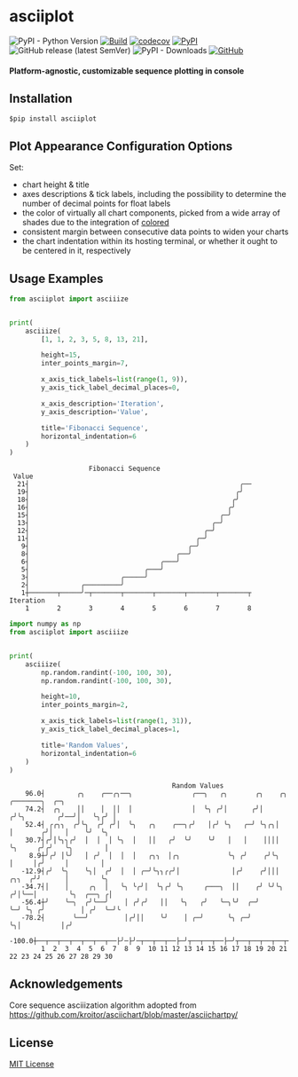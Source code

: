 # __asciiplot__

![PyPI - Python Version](https://img.shields.io/pypi/pyversions/asciiplot)
[![Build](https://github.com/w2sv/asciiplot/actions/workflows/build.yaml/badge.svg)](https://github.com/w2sv/asciiplot/actions/workflows/build.yaml)
[![codecov](https://codecov.io/gh/w2sv/asciiplot/branch/master/graph/badge.svg?token=69Q1VL8IHI)](https://codecov.io/gh/w2sv/asciiplot)
[![PyPI](https://img.shields.io/pypi/v/asciiplot)](https://pypi.org/project/asciiplot)
![GitHub release (latest SemVer)](https://img.shields.io/github/v/release/w2sv/asciiplot)
![PyPI - Downloads](https://img.shields.io/pypi/dm/asciiplot)
[![GitHub](https://img.shields.io/github/license/w2sv/asciiplot?style=plastic)](https://github.com/w2sv/asciiplot/blob/master/LICENSE)

#### Platform-agnostic, customizable sequence plotting in console

## Installation
```shell
$pip install asciiplot
```

## Plot Appearance Configuration Options

Set:
- chart height & title
- axes descriptions & tick labels, including the possibility to determine the number of decimal points for float labels
- the color of virtually all chart components, picked from a wide array of shades due to the integration of [colored](https://pypi.org/project/colored/)
- consistent margin between consecutive data points to widen your charts
- the chart indentation within its hosting terminal, or whether it ought to be centered in it, respectively

## Usage Examples

```python
from asciiplot import asciiize


print(
    asciiize(
        [1, 1, 2, 3, 5, 8, 13, 21],

        height=15,
        inter_points_margin=7,

        x_axis_tick_labels=list(range(1, 9)),
        y_axis_tick_label_decimal_places=0,

        x_axis_description='Iteration',
        y_axis_description='Value',

        title='Fibonacci Sequence',
        horizontal_indentation=6
    )
)
```

                        Fibonacci Sequence
     Value
      21┤                                                     ╭──
      19┤                                                    ╭╯
      18┤                                                   ╭╯
      16┤                                                  ╭╯
      15┤                                                ╭─╯
      13┤                                              ╭─╯
      12┤                                            ╭─╯
      11┤                                          ╭─╯
       9┤                                        ╭─╯
       8┤                                     ╭──╯
       6┤                                 ╭───╯
       5┤                             ╭───╯
       3┤                       ╭─────╯
       2┤             ╭─────────╯
       1┼───────┬─────╯─┬───────┬───────┬───────┬───────┬───────┬ Iteration
        1       2       3       4       5       6       7       8

```python
import numpy as np
from asciiplot import asciiize


print(
    asciiize(
        np.random.randint(-100, 100, 30),
        np.random.randint(-100, 100, 30),

        height=10,
        inter_points_margin=2,

        x_axis_tick_labels=list(range(1, 31)),
        y_axis_tick_label_decimal_places=1,

        title='Random Values',
        horizontal_indentation=6
    )
)
```

                                             Random Values
        96.0┤        ╭╮    ╭──╭╮──╮               ╭──╮   ╭╮       ╭╮    ╭╮          ╭───────╮  ╭─╮
        74.2┤  ╭╮    ││    │  ││  │               │  ╰╮ ╭╯│      ╭╯│   ╭╯╰╮        ╭╯──╯│   ╰╮╭╯ │
        52.4┤ ╭╭╮╮  ╭╯╰╮  ╭╯ ╭╯│  ╰╮   ╭╮    ╭──╮╭╯   │╭╯ ╰╮   ╭─╯ ╰╮╭╮│  │       ╭╯│   │    ╰╯  ╰╮
        30.7┤╭╯│╰╮╮╭╯  │  │  │ ╰╮  │   ││   ╭╯  ╰╯    ╰╯   │   │    ││││  ╰╮     ╭╯╭╯   ╰╮        │
         8.9┼╯╭╯ │╰╯   │ ╭╯  │  │  │   ╭╮╮  │╭╮            ╰╮ ╭╯    ╭╯╰╮   │     │╭╯     │        │
       -12.9┤╭╯  ╰╮    ╰╮│  ╭╯  │  │ ╭─╯╰╮╮╭╭╯│             │╭╯    ╭╯│││   ╭╮╮  ╭╯╯      │        ╰╮
       -34.7┤│    │     ╭╮  │   ╰╮ ╰╭╯│  ╰╮╭╯ ╰╮     ╭───╮  ││    ╭╯ ╰╯╰╮ ╭╯│╰──│        ╰╮  ╭──╮ ╭│
       -56.4┼╯    ╰─╮  ╭╯╰──╯    │ ╭╯╭╯   ││   ╰╮   ╭╯   ╰─╮╰╯  ╭─╯     ╰─╯ ╰╮ ╭╯         │ ╭╯  ╰─╯╰
       -78.2┤       ╰──╯         │╭╯││    ╰╯    │ ╭─╯      ╰╮ ╭─╯            ╰╮│          │╭╯
      -100.0┼──┬──┬──┬──┬──┬──┬──├╯─├╯─┬──┬──┬──├─╯┬──┬──┬──├─╯┬──┬──┬──┬──┬──├╯─┬──┬──┬──├╯─┬──┬──┬ 
            1  2  3  4  5  6  7  8  9  10 11 12 13 14 15 16 17 18 19 20 21 22 23 24 25 26 27 28 29 30


## Acknowledgements
Core sequence asciiization algorithm adopted from https://github.com/kroitor/asciichart/blob/master/asciichartpy/


## License
[MIT License](https://github.com/w2sv/asciiplot/blob/master/LICENSE)
